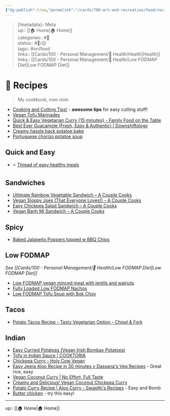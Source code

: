 ```yaml
---
{"dg-publish":true,"permalink":"/cards/700-art-and-recreation/food/recipes/","title":"🍱 Recipes","tags":["📝","📝/🌞","🗺","on/food","on/recipes"]}
---
```



> [!metadata]- Meta  
> up:: [[🏠 Home\|🏠 Home]]  
> categories:: #📝  
> status:: #📝/🌞  
> tags::  #on/food  
> links:: [[Cards/100 - Personal Management/💪 Health/Health\|Health]]  
> links:: [[Cards/100 - Personal Management/💪 Health/Low FODMAP Diet\|Low FODMAP Diet]]

# 🍱 Recipes

> My cookbook, nom nom

- [Cooking and Cutting Tips!](https://x.com/awkwardgoogle/status/1705761468313133155?s=61&t=gyRX2W0x81b80X8f34EMoQ) - **awesome tips** for easy cutting stuff!
- [Vegan Tofu Marinades](https://www.instagram.com/reel/Cn94rLTI_5W/?igshid=Zjc2ZTc4Nzk=)
- [Quick & Easy Vegetarian Curry {15 minutes} - Family Food on the Table](https://www.familyfoodonthetable.com/quick-easy-vegetarian-curry-15-minutes/)
- [Best Ever Guacamole (Fresh, Easy & Authentic) | Downshiftology](https://downshiftology.com/recipes/best-ever-guacamole/)
- [Creamy hassle back potatoe bake](https://www.tiktok.com/t/ZT86oFWgE/)
- [Portuguese chorizo potatoe soup](https://x.com/aiiegoricai/status/1809718430498480332?s=61&t=gyRX2W0x81b80X8f34EMoQ)

## Quick and Easy
- ⭐️ [Thread of easy healthy meals](https://x.com/chamberoffit/status/1931324863123247405?s=61&t=gyRX2W0x81b80X8f34EMoQ)

## Sandwiches
- [Ultimate Rainbow Vegetable Sandwich – A Couple Cooks](https://www.acouplecooks.com/ultimate-rainbow-vegetable-sandwich/)
- [Vegan Sloppy Joes (That Everyone Loves!) – A Couple Cooks](https://www.acouplecooks.com/vegan-sloppy-joes/)
- [Easy Chickpea Salad Sandwich – A Couple Cooks](https://www.acouplecooks.com/easy-chickpea-salad-sandwich/)
- [Vegan Banh Mi Sandwich – A Couple Cooks](https://www.acouplecooks.com/vegan-banh-mi-ginger-lime-hummus/)

## Spicy
- [Baked Jalapeño Poppers topped w BBQ Chips](https://cookieandkate.com/baked-jalapeno-poppers-recipe/)

## Low FODMAP
*See [[Cards/100 - Personal Management/💪 Health/Low FODMAP Diet\|Low FODMAP Diet]]*
- [Low FODMAP vegan minced meat with lentils and walnuts](https://www.karlijnskitchen.com/en/low-fodmap-vegan-minced-meat-lentils/)
- [Fully Loaded Low FODMAP Nachos](https://www.fodmapformula.com/low-fodmap-nachos/)
- [Low FODMAP Tofu Soup with Bok Choy](https://deliciousasitlooks.com/2016/01/low-fodmap-chinese-tofu-soup-with-bok.html)

## Tacos
- [Potato Tacos Recipe - Tasty Vegetarian Option - Chisel & Fork](https://www.chiselandfork.com/potato-tacos/)

## Indian
- [Easy Curried Potatoes (Vegan Irish Bombay Potatoes)](https://hurrythefoodup.com/bombay-potatoes/)
- [Tofu in Indian Sauce | COOKTORIA](https://cooktoria.com/tofu-indian-sauce/)
- [Chickpea Curry - Holy Cow Vegan](https://holycowvegan.net/south-indian-chickpea-curry/)
- [Easy Jeera Aloo Recipe in 30 minutes » Dassana's Veg Recipes](https://www.vegrecipesofindia.com/jeera-aloo-recipe-jeera-aloo/) - Great rice, easy
- [Vegan Coconut Curry | No Effort, Full Taste](https://hurrythefoodup.com/vegan-coconut-curry/)
- [Creamy and Delicious! Vegan Coconut Chickpea Curry](https://hurrythefoodup.com/vegan-chickpea-curry-ready/)
- [Potato Curry Recipe | Aloo Curry - Swasthi's Recipes](https://www.indianhealthyrecipes.com/potato-curry-aloo-sabzi/) - Easy and Bomb
- [Butter chicken](https://youtu.be/a03U45jFxOI?si=Mchif07yOs19UZWN) - try this easy!
---

up:: [[🏠 Home\|🏠 Home]]

